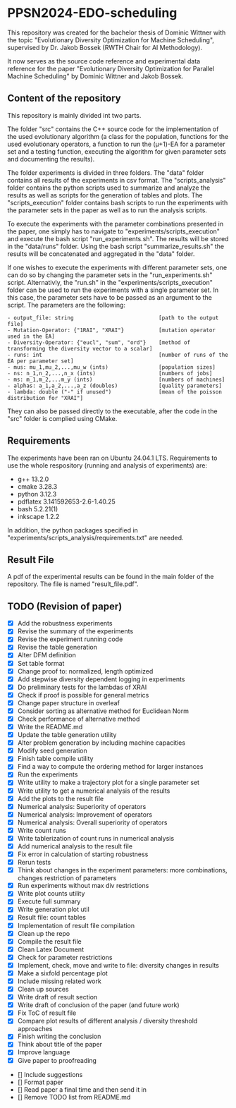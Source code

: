 # PPSN2024-EDO-scheduling

This repository was created for the bachelor thesis of Dominic Wittner with the topic "Evolutionary Diversity Optimization for Machine Scheduling", supervised by Dr. Jakob Bossek (RWTH Chair for AI Methodology).

It now serves as the source code reference and experimental data reference for the paper "Evolutionary Diversity Optimization for Parallel Machine Scheduling" by Dominic Wittner and Jakob Bossek.

## Content of the repository

This repository is mainly divided int two parts. 

The folder "src" contains the C++ source code for the implementation of the used evolutionary algorithm (a class for the population, functions for the used evolutionary operators, a function to run the (µ+1)-EA for a parameter set and a testing function, executing the algorithm for given parameter sets and documenting the results).

The folder experiments is divided in three folders. The "data" folder contains all results of the experiments in csv format. The "scripts_analysis" folder contains the python scripts used to summarize and analyze the results as well as scripts for the generation of tables and plots. The "scripts_execution" folder contains bash scripts to run the experiments with the parameter sets in the paper as well as to run the analysis scripts.

To execute the experiments with the parameter combinations presented in the paper, one simply has to navigate to "experiments/scripts_execution" and execute the bash script "run_experiments.sh". The results will be stored in the "data/runs" folder. Using the bash script "summarize_results.sh" the results will be concatenated and aggregated in the "data" folder.

If one wishes to execute the experiments with different parameter sets, one can do so by changing the parameter sets in the "run_experiments.sh" script. Alternativly, the "run.sh" in the "experiments/scripts_execution" folder can be used to run the experiments with a single parameter set. In this case, the parameter sets have to be passed as an argument to the script. The parameters are the following:

    - output_file: string                           [path to the output file]
    - Mutation-Operator: {"1RAI", "XRAI"}           [mutation operator used in the EA]
    - Diversity-Operator: {"eucl", "sum", "ord"}    [method of transforming the diversity vector to a scalar]
    - runs: int                                     [number of runs of the EA per parameter set]
    - mus: mu_1,mu_2,...,mu_w (ints)                [population sizes]
    - ns: n_1,n_2,...,n_x (ints)                    [numbers of jobs]
    - ms: m_1,m_2,...m_y (ints)                     [numbers of machines]
    - alphas: a_1,a_2,...,a_z (doubles)             [quality parameters]
    - lambda: double ("-" if unused")               [mean of the poisson distribution for "XRAI"]

They can also be passed directly to the executable, after the code in the "src" folder is complied using CMake.

## Requirements

The experiments have been ran on Ubuntu 24.04.1 LTS.
Requirements to use the whole respository (running and analysis of experiments) are:

- g++ 13.2.0
- cmake 3.28.3
- python 3.12.3
- pdflatex 3.141592653-2.6-1.40.25
- bash 5.2.21(1)
- inkscape 1.2.2

In addition, the python packages specified in "experiments/scripts_analysis/requirements.txt" are needed.

## Result File
A pdf of the experimental results can be found in the main folder of the repository. The file is named "result_file.pdf".

## TODO (Revision of paper)

- [x] Add the robustness experiments
- [x] Revise the summary of the experiments
- [x] Revise the experiment running code
- [x] Revise the table generation
- [x] Alter DFM definition
- [x] Set table format
- [x] Change proof to: normalized, length optimized
- [x] Add stepwise diversity dependent logging in experiments
- [x] Do preliminary tests for the lambdas of XRAI
- [x] Check if proof is possible for general metrics
- [x] Change paper structure in overleaf
- [x] Consider sorting as alternative method for Euclidean Norm
- [x] Check performance of alternative method
- [x] Write the README.md
- [x] Update the table generation utility
- [x] Alter problem generation by including machine capacities
- [x] Modify seed generation
- [x] Finish table compile utility
- [x] Find a way to compute the ordering method for larger instances
- [x] Run the experiments
- [x] Write utility to make a trajectory plot for a single parameter set
- [x] Write utility to get a numerical analysis of the results
- [x] Add the plots to the result file
- [x] Numerical analysis: Superiority of operators
- [x] Numerical analysis: Improvement of operators
- [x] Numerical analysis: Overall superiority of operators
- [x] Write count runs
- [x] Write tablerization of count runs in numerical analysis
- [x] Add numerical analysis to the result file
- [x] Fix error in calculation of starting robustness
- [x] Rerun tests
- [x] Think about changes in the experiment parameters: more combinations, changes restriction of parameters
- [x] Run experiments without max div restrictions
- [x] Write plot counts utility
- [x] Execute full summary
- [x] Write generation plot util
- [x] Result file: count tables
- [x] Implementation of result file compilation
- [x] Clean up the repo
- [x] Compile the result file
- [x] Clean Latex Document
- [x] Check for parameter restrictions
- [x] Implement, check, move and write to file: diversity changes in results
- [x] Make a sixfold percentage plot
- [x] Include missing related work
- [x] Clean up sources
- [x] Write draft of result section
- [x] Write draft of conclusion of the paper (and future work)
- [x] Fix ToC of result file
- [x] Compare plot results of different analysis / diversity threshold approaches
- [x] Finish writing the conclusion
- [x] Think about title of the paper
- [x] Improve language
- [x] Give paper to proofreading
- [] Include suggestions 
- [] Format paper 
- [] Read paper a final time and then send it in
- [] Remove TODO list from README.md